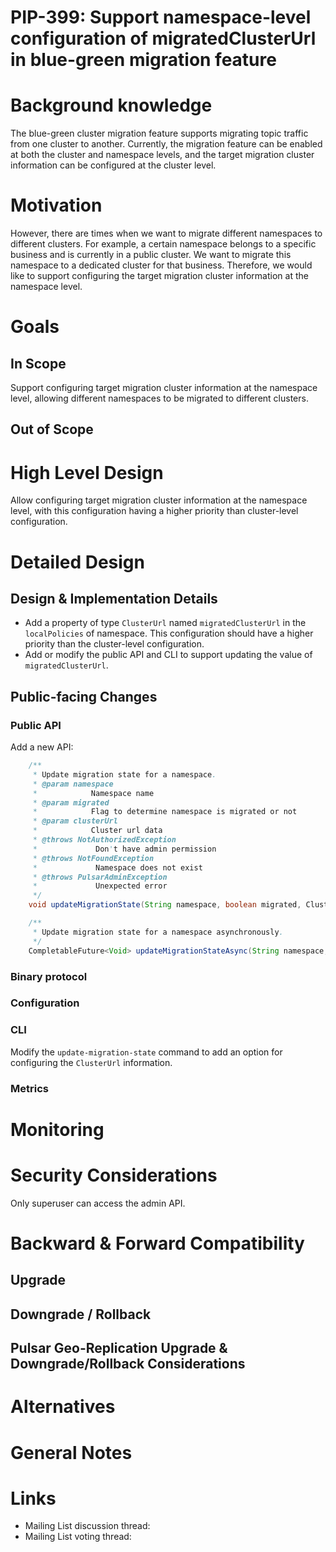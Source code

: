 # PIP-399: Support namespace-level configuration of migratedClusterUrl in blue-green migration feature

# Background knowledge

The blue-green cluster migration feature supports migrating topic traffic from one cluster to another. 
Currently, the migration feature can be enabled at both the cluster and namespace levels, 
and the target migration cluster information can be configured at the cluster level.

# Motivation

However, there are times when we want to migrate different namespaces to different clusters. 
For example, a certain namespace belongs to a specific business and is currently in a public cluster. 
We want to migrate this namespace to a dedicated cluster for that business.
Therefore, we would like to support configuring the target migration cluster information at the namespace level.

# Goals

## In Scope

Support configuring target migration cluster information at the namespace level, 
allowing different namespaces to be migrated to different clusters.

## Out of Scope

# High Level Design

Allow configuring target migration cluster information at the namespace level, 
with this configuration having a higher priority than cluster-level configuration.

# Detailed Design

## Design & Implementation Details

- Add a property of type `ClusterUrl` named `migratedClusterUrl` in the `localPolicies` of namespace. This configuration should have a higher priority than the cluster-level configuration.
- Add or modify the public API and CLI to support updating the value of `migratedClusterUrl`.

## Public-facing Changes

### Public API
Add a new API:
```java
    /**
     * Update migration state for a namespace.
     * @param namespace
     *            Namespace name
     * @param migrated
     *            Flag to determine namespace is migrated or not
     * @param clusterUrl
     *            Cluster url data
     * @throws NotAuthorizedException
     *             Don't have admin permission
     * @throws NotFoundException
     *             Namespace does not exist
     * @throws PulsarAdminException
     *             Unexpected error
     */
    void updateMigrationState(String namespace, boolean migrated, ClusterUrl clusterUrl) throws PulsarAdminException;

    /**
     * Update migration state for a namespace asynchronously.
     */
    CompletableFuture<Void> updateMigrationStateAsync(String namespace, boolean migrated, ClusterUrl clusterUrl);
```

### Binary protocol

### Configuration

### CLI
Modify the `update-migration-state` command to add an option for configuring the `ClusterUrl` information.

### Metrics

# Monitoring

# Security Considerations
Only superuser can access the admin API.

# Backward & Forward Compatibility

## Upgrade

## Downgrade / Rollback

## Pulsar Geo-Replication Upgrade & Downgrade/Rollback Considerations

# Alternatives

# General Notes

# Links

* Mailing List discussion thread:
* Mailing List voting thread:
